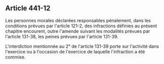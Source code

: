 Article 441-12
----
Les personnes morales déclarées responsables pénalement, dans les conditions
prévues par l'article 121-2, des infractions définies au présent chapitre
encourent, outre l'amende suivant les modalités prévues par l'article 131-38,
les peines prévues par l'article 131-39.

L'interdiction mentionnée au 2° de l'article 131-39 porte sur l'activité dans
l'exercice ou à l'occasion de l'exercice de laquelle l'infraction a été commise.
